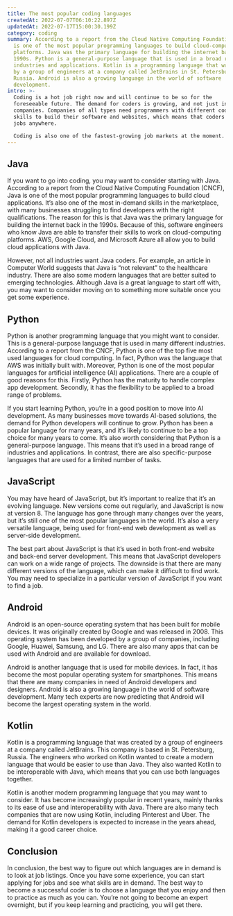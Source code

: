 ```yaml
---
title: The most popular coding languages
createdAt: 2022-07-07T06:10:22.897Z
updatedAt: 2022-07-17T15:00:30.199Z
category: coding
summary: According to a report from the Cloud Native Computing Foundation, Java
  is one of the most popular programming languages to build cloud-computing
  platforms. Java was the primary language for building the internet back in the
  1990s. Python is a general-purpose language that is used in a broad range of
  industries and applications. Kotlin is a programming language that was created
  by a group of engineers at a company called JetBrains in St. Petersburg,
  Russia. Android is also a growing language in the world of software
  development.
intro: >-
  Coding is a hot job right now and will continue to be so for the
  foreseeable future. The demand for coders is growing, and not just in tech
  companies. Companies of all types need programmers with different coding
  skills to build their software and websites, which means that coders can find
  jobs anywhere. 

  Coding is also one of the fastest-growing job markets at the moment. As businesses continue to digitize and automate processes, the need for developers who can create programs increases as well. The explosion of new programming languages has made this an exciting time to be a coder. There are so many options out there – from traditional ones like Java and Python to newer players like Go and Kotlin. Which do you think makes for a more promising career as a coder? Keep reading to find out which coding languages are most in demand right now...
---
```


## Java

If you want to go into coding, you may want to consider starting with Java. According to a report from the Cloud Native Computing Foundation (CNCF), Java is one of the most popular programming languages to build cloud applications. It’s also one of the most in-demand skills in the marketplace, with many businesses struggling to find developers with the right qualifications. The reason for this is that Java was the primary language for building the internet back in the 1990s. Because of this, software engineers who know Java are able to transfer their skills to work on cloud-computing platforms. AWS, Google Cloud, and Microsoft Azure all allow you to build cloud applications with Java.

However, not all industries want Java coders. For example, an article in Computer World suggests that Java is “not relevant” to the healthcare industry. There are also some modern languages that are better suited to emerging technologies. Although Java is a great language to start off with, you may want to consider moving on to something more suitable once you get some experience.

## Python

Python is another programming language that you might want to consider. This is a general-purpose language that is used in many different industries. According to a report from the CNCF, Python is one of the top five most used languages for cloud computing. In fact, Python was the language that AWS was initially built with. Moreover, Python is one of the most popular languages for artificial intelligence (AI) applications. There are a couple of good reasons for this. Firstly, Python has the maturity to handle complex app development. Secondly, it has the flexibility to be applied to a broad range of problems.

If you start learning Python, you’re in a good position to move into AI development. As many businesses move towards AI-based solutions, the demand for Python developers will continue to grow. Python has been a popular language for many years, and it’s likely to continue to be a top choice for many years to come. It’s also worth considering that Python is a general-purpose language. This means that it’s used in a broad range of industries and applications. In contrast, there are also specific-purpose languages that are used for a limited number of tasks.

## JavaScript

You may have heard of JavaScript, but it’s important to realize that it’s an evolving language. New versions come out regularly, and JavaScript is now at version 8. The language has gone through many changes over the years, but it’s still one of the most popular languages in the world. It’s also a very versatile language, being used for front-end web development as well as server-side development.

The best part about JavaScript is that it’s used in both front-end website and back-end server development. This means that JavaScript developers can work on a wide range of projects. The downside is that there are many different versions of the language, which can make it difficult to find work. You may need to specialize in a particular version of JavaScript if you want to find a job.

## Android

Android is an open-source operating system that has been built for mobile devices. It was originally created by Google and was released in 2008. This operating system has been developed by a group of companies, including Google, Huawei, Samsung, and LG. There are also many apps that can be used with Android and are available for download.

Android is another language that is used for mobile devices. In fact, it has become the most popular operating system for smartphones. This means that there are many companies in need of Android developers and designers. Android is also a growing language in the world of software development. Many tech experts are now predicting that Android will become the largest operating system in the world.

## Kotlin

Kotlin is a programming language that was created by a group of engineers at a company called JetBrains. This company is based in St. Petersburg, Russia. The engineers who worked on Kotlin wanted to create a modern language that would be easier to use than Java. They also wanted Kotlin to be interoperable with Java, which means that you can use both languages together.

Kotlin is another modern programming language that you may want to consider. It has become increasingly popular in recent years, mainly thanks to its ease of use and interoperability with Java. There are also many tech companies that are now using Kotlin, including Pinterest and Uber. The demand for Kotlin developers is expected to increase in the years ahead, making it a good career choice.

## Conclusion

In conclusion, the best way to figure out which languages are in demand is to look at job listings. Once you have some experience, you can start applying for jobs and see what skills are in demand. The best way to become a successful coder is to choose a language that you enjoy and then to practice as much as you can. You’re not going to become an expert overnight, but if you keep learning and practicing, you will get there.
